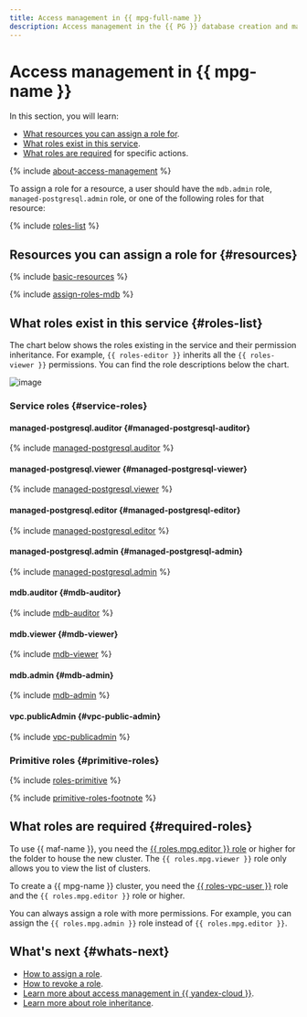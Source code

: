 ```yaml
---
title: Access management in {{ mpg-full-name }}
description: Access management in the {{ PG }} database creation and management service. This section describes the resources for which you can assign a role, the roles existing in the service, and the roles required for specific actions.
---
```


# Access management in {{ mpg-name }}


In this section, you will learn:

* [What resources you can assign a role for](#resources).
* [What roles exist in this service](#roles-list).
* [What roles are required](#required-roles) for specific actions.

{% include [about-access-management](../../_includes/iam/about-access-management.md) %}

To assign a role for a resource, a user should have the `mdb.admin` role, `managed-postgresql.admin` role, or one of the following roles for that resource:

{% include [roles-list](../../_includes/iam/roles-list.md) %}

## Resources you can assign a role for {#resources}

{% include [basic-resources](../../_includes/iam/basic-resources-for-access-control.md) %}

{% include [assign-roles-mdb](../../_includes/iam/assign-roles-mdb.md) %}

## What roles exist in this service {#roles-list}

The chart below shows the roles existing in the service and their permission inheritance. For example, `{{ roles-editor }}` inherits all the `{{ roles-viewer }}` permissions. You can find the role descriptions below the chart.

![image](../../_assets/mdb/roles-managed-postgresql.svg)

### Service roles {#service-roles}

#### managed-postgresql.auditor {#managed-postgresql-auditor}

{% include [managed-postgresql.auditor](../../_roles/managed-postgresql/auditor.md) %}

#### managed-postgresql.viewer {#managed-postgresql-viewer}

{% include [managed-postgresql.viewer](../../_roles/managed-postgresql/viewer.md) %}

#### managed-postgresql.editor {#managed-postgresql-editor}

{% include [managed-postgresql.editor](../../_roles/managed-postgresql/editor.md) %}

#### managed-postgresql.admin {#managed-postgresql-admin}

{% include [managed-postgresql.admin](../../_roles/managed-postgresql/admin.md) %}

#### mdb.auditor {#mdb-auditor}

{% include [mdb-auditor](../../_roles/mdb/auditor.md) %}

#### mdb.viewer {#mdb-viewer}

{% include [mdb-viewer](../../_roles/mdb/viewer.md) %}

#### mdb.admin {#mdb-admin}

{% include [mdb-admin](../../_roles/mdb/admin.md) %}

#### vpc.publicAdmin {#vpc-public-admin}

{% include [vpc-publicadmin](../../_roles/vpc/publicAdmin.md) %}

### Primitive roles {#primitive-roles}

{% include [roles-primitive](../../_includes/roles-primitive.md) %}

{% include [primitive-roles-footnote](../../_includes/primitive-roles-footnote.md) %}

## What roles are required {#required-roles}

To use {{ maf-name }}, you need the [{{ roles.mpg.editor }} role](../../iam/concepts/access-control/roles.md) or higher for the folder to house the new cluster. The `{{ roles.mpg.viewer }}` role only allows you to view the list of clusters.

To create a {{ mpg-name }} cluster, you need the [{{ roles-vpc-user }}](../../vpc/security/index.md#vpc-user) role and the `{{ roles.mpg.editor }}` role or higher.

You can always assign a role with more permissions. For example, you can assign the `{{ roles.mpg.admin }}` role instead of `{{ roles.mpg.editor }}`.

## What's next {#whats-next}

* [How to assign a role](../../iam/operations/roles/grant.md).
* [How to revoke a role](../../iam/operations/roles/revoke.md).
* [Learn more about access management in {{ yandex-cloud }}](../../iam/concepts/access-control/index.md).
* [Learn more about role inheritance](../../resource-manager/concepts/resources-hierarchy.md#access-rights-inheritance).

